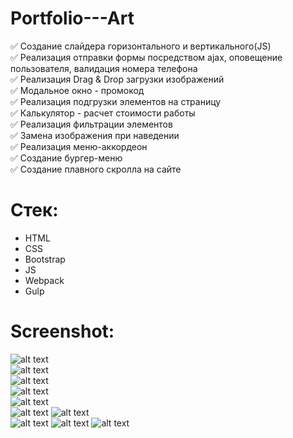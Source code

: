 # Portfolio---Art  

:white_check_mark: Создание слайдера горизонтального и вертикального(JS)        
:white_check_mark: Реализация отправки формы посредством ajax, оповещение пользователя, валидация номера телефона  
:white_check_mark: Реализация Drag & Drop загрузки изображений    
:white_check_mark: Модальное окно - промокод  
:white_check_mark: Реализация подгрузки элементов на страницу    
:white_check_mark: Калькулятор - расчет стоимости работы      
:white_check_mark: Реализация фильтрации элементов    
:white_check_mark: Замена изображения при наведении  
:white_check_mark: Реализация меню-аккордеон    
:white_check_mark: Создание бургер-меню    
:white_check_mark: Создание плавного скролла на сайте  


# Стек:      
- HTML          
- CSS   
- Bootstrap        
- JS         
- Webpack   
- Gulp  
     
# Screenshot:      
![alt text](screenshots/img1.png "Слайдер вертикальный")        
![alt text](screenshots/img2.png "Слайдер горизонтальный")      
![alt text](screenshots/img3.png "Форма отправки данных")      
![alt text](screenshots/img4.png "Модальное окно-промокод")      
![alt text](screenshots/img5.png "Подгрузка элементов на страницу")      
![alt text](screenshots/img6.png "Калькулятор - расчет стоимоти работы") 
![alt text](screenshots/img7.png "Фильтрация элементов")  
![alt text](screenshots/img8.png "Замена изображений при наведении") 
![alt text](screenshots/img9.png "Аккордеон") 
![alt text](screenshots/img10.png "Бургер-меню") 
